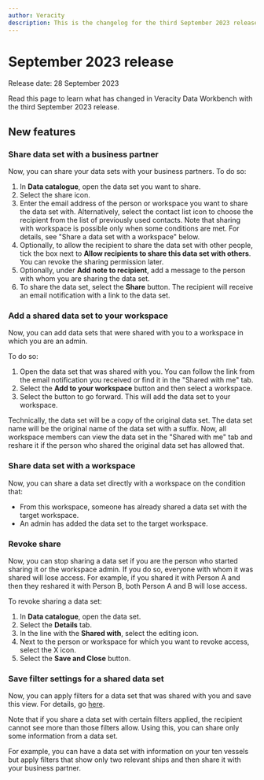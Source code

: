 ```yaml
---
author: Veracity
description: This is the changelog for the third September 2023 release of Data Workbench.
---
```


# September 2023 release

Release date: 28 September 2023

Read this page to learn what has changed in Veracity Data Workbench with the third September 2023 release.

## New features

### Share data set with a business partner
Now, you can share your data sets with your business partners. To do so:
1. In **Data catalogue**, open the data set you want to share.
2. Select the share icon.
3. Enter the email address of the person or workspace you want to share the data set with. Alternatively, select the contact list icon to choose the recipient from the list of previously used contacts. Note that sharing with workspace is possible only when some conditions are met. For details, see  "Share a data set with a workspace" below.
4. Optionally, to allow the recipient to share the data set with other people, tick the box next to **Allow recipients to share this data set with others**. You can revoke the sharing permission later.
5. Optionally, under **Add note to recipient**, add a message to the person with whom you are sharing the data set.
6. To share the data set, select the **Share** button. The recipient will receive an email notification with a link to the data set.

### Add a shared data set to your workspace
Now, you can add data sets that were shared with you to a workspace in which you are an admin. 

To do so:
1. Open the data set that was shared with you. You can follow the link from the email notification you received or find it in the "Shared with me" tab.
2. Select the **Add to your workspace** button and then select a workspace.
3. Select the button to go forward. This will add the data set to your workspace.

Technically, the data set will be a copy of the original data set. The data set name will be the original name of the data set with a suffix. Now, all workspace members can view the data set in the "Shared with me" tab and reshare it if the person who shared the original data set has allowed that.

### Share data set with a workspace
Now, you can share a data set directly with a workspace on the condition that:

* From this workspace, someone has already shared a data set with the target workspace.
* An admin has added the data set to the target workspace.

### Revoke share
Now, you can stop sharing a data set if you are the person who started sharing it or the workspace admin. If you do so, everyone with whom it was shared will lose access. For example, if you shared it with Person A and then they reshared it with Person B, both Person A and B will lose access.

To revoke sharing a data set:
1. In **Data catalogue**, open the data set.
2. Select the **Details** tab.
3. In the line with the **Shared with**, select the editing icon.
4. Next to the person or workspace for which you want to revoke access, select the X icon.
5. Select the **Save and Close** button.

### Save filter settings for a shared data set
Now, you can apply filters for a data set that was shared with you and save this view. For details, go [here](https://developer.veracity.com/docs/section/dataworkbench/dataworkbench#data-sets).

Note that if you share a data set with certain filters applied, the recipient cannot see more than those filters allow. Using this, you can share only some information from a data set.  

For example, you can have a data set with information on your ten vessels but apply filters that show only two relevant ships and then share it with your business partner.
